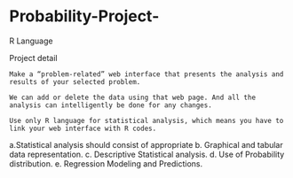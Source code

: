 # Probability-Project-

R Language

Project detail

    Make a “problem-related” web interface that presents the analysis and results of your selected problem.

    We can add or delete the data using that web page. And all the analysis can intelligently be done for any changes.

    Use only R language for statistical analysis, which means you have to link your web interface with R codes.

a.Statistical analysis should consist of appropriate
b. Graphical and tabular data representation.
c. Descriptive Statistical analysis.
d. Use of Probability distribution.
e. Regression Modeling and Predictions.
